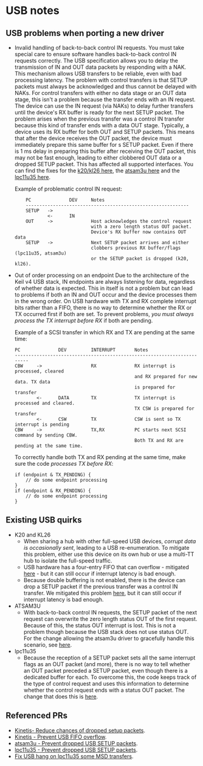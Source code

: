 # USB notes

## USB problems when porting a new driver
* Invalid handling of back-to-back control IN requests.
    You must take special care to ensure software handles back-to-back control IN requests correctly. The USB specification allows you to delay the transmission of IN and OUT data packets by responding with a NAK. This mechanism allows USB transfers to be reliable, even with bad processing latency. The problem with control transfers is that SETUP packets must always be acknowledged and thus cannot be delayed with NAKs. For control transfers with either no data stage or an OUT data stage, this isn't a problem because the transfer ends with an IN request. The device can use the IN request (via NAKs) to delay further transfers until the device's RX buffer is ready for the next SETUP packet. The problem arises when the previous transfer was a control IN transfer because this kind of transfer ends with a data OUT stage. Typically, a device uses its RX buffer for both OUT and SETUP packets. This means that after the device receives the OUT packet, the device must immediately prepare this same buffer for s SETUP packet. Even if there is 1 ms delay in preparing this buffer after receiving the OUT packet, this may not be fast enough, leading to either clobbered OUT data or a dropped SETUP packet. This has affected all supported interfaces. You can find the fixes for the [k20/kl26 here](https://github.com/mbedmicro/DAPLink/commit/167c36c6c89f57b29d41701ff0d803fc0bf3b61d), the [atsam3u here](https://github.com/mbedmicro/DAPLink/commit/2bb5379717dcf67119165734f35a8a193cc35d51) and the [lpc11u35 here](https://github.com/mbedmicro/DAPLink/commit/0d5c577382fcb92b8dac756cb1ecc2cd45f417a4).

    Example of problematic control IN request:

    ```
        PC              DEV     Notes
        ------------------------------------------------------------
        SETUP   ->
                <-      IN
        OUT     ->              Host acknowledges the control request
                                with a zero length status OUT packet.
                                Device's RX buffer now contains OUT data
        SETUP   ->              Next SETUP packet arrives and either
                                clobbers previous RX buffer/flags (lpc11u35, atsam3u)
                                or the SETUP packet is dropped (k20, kl26).
    ```
                       
* Out of order processing on an endpoint
    Due to the architecture of the Keil v4 USB stack, IN endpoints are always listening for data, regardless of whether data is expected. This in itself is not a problem but can lead to problems if both an IN and OUT occur and the device processes them in the wrong order. On USB hardware with TX and RX complete interrupt bits rather than a FIFO, there is no way to determine whether the RX or TX occurred first if both are set. To prevent problems, *you must always process the TX interrupt before RX* if both are pending.

    Example of a SCSI transfer in which RX and TX are pending at the same time:

    ```
    PC              DEV         INTERRUPT       Notes
    ------------------------------------------------------------------------
    CBW     ->                  RX              RX interrupt is processed, cleared
                                                and RX prepared for new data. TX data
                                                is prepared for transfer
            <-      DATA        TX              TX interrupt is processed and cleared.
                                                TX CSW is prepared for transfer
            <-      CSW         TX              CSW is sent so TX interrupt is pending
    CBW     ->                  TX,RX           PC starts next SCSI command by sending CBW.
                                                Both TX and RX are pending at the same time.
    ```

    To correctly handle both TX and RX pending at the same time, make sure the code *processes TX before RX*:

    ```
    if (endpoint & TX_PENDING) {
        // do some endpoint processing
    }
    if (endpoint & RX_PENDING) {
        // do some endpoint processing
    }
    ```

## Existing USB quirks
* K20 and KL26
    * When sharing a hub with other full-speed USB devices, *corrupt data is occasionally sent*, leading to a USB re-enumeration. To mitigate this problem, either use this device on its own hub or use a multi-TT hub to isolate the full-speed traffic.
    * USB hardware has a four-entry FIFO that can overflow - mitigated [here](https://github.com/mbedmicro/DAPLink/commit/255bcb8986b3064ab940d29095e10a8225e965c5) - but it can still occur if interrupt latency is bad enough.
    * Because double buffering is not enabled, there is the device can drop a SETUP packet if the previous transfer was a control IN transfer. We mitigated this problem [here](https://github.com/mbedmicro/DAPLink/commit/167c36c6c89f57b29d41701ff0d803fc0bf3b61d), but it can still occur if interrupt latency is bad enough.
* ATSAM3U
    * With back-to-back control IN requests, the SETUP packet of the next request can overwrite the zero length status OUT of the first request. Because of this, the status OUT interrupt is lost. This is not a problem though because the USB stack does not use status OUT. For the change allowing the atsam3u driver to gracefully handle this scenario, see [here](https://github.com/mbedmicro/DAPLink/commit/2bb5379717dcf67119165734f35a8a193cc35d51).
* lpc11u35
    * Because the reception of a SETUP packet sets all the same interrupt flags as an OUT packet (and more), there is no way to tell whether an OUT packet preceded a SETUP packet, even though there is a dedicated buffer for each. To overcome this, the code keeps track of the type of control request and uses this information to determine whether the control request ends with a status OUT packet. The change that does this is [here](https://github.com/mbedmicro/DAPLink/commit/0d5c577382fcb92b8dac756cb1ecc2cd45f417a4).     

## Referenced PRs
* [Kinetis- Reduce chances of dropped setup packets](https://github.com/mbedmicro/DAPLink/commit/167c36c6c89f57b29d41701ff0d803fc0bf3b61d).
* [Kinetis - Prevent USB FIFO overflow](https://github.com/mbedmicro/DAPLink/commit/255bcb8986b3064ab940d29095e10a8225e965c5).
* [atsam3u - Prevent dropped USB SETUP packets](https://github.com/mbedmicro/DAPLink/commit/2bb5379717dcf67119165734f35a8a193cc35d51).
* [lpc11u35 - Prevent dropped USB SETUP packets](https://github.com/mbedmicro/DAPLink/commit/0d5c577382fcb92b8dac756cb1ecc2cd45f417a4).
* [Fix USB hang on lpc11u35 some MSD transfers](https://github.com/mbedmicro/DAPLink/commit/e0ca66880290216df298011a352af162f3fd1595).
